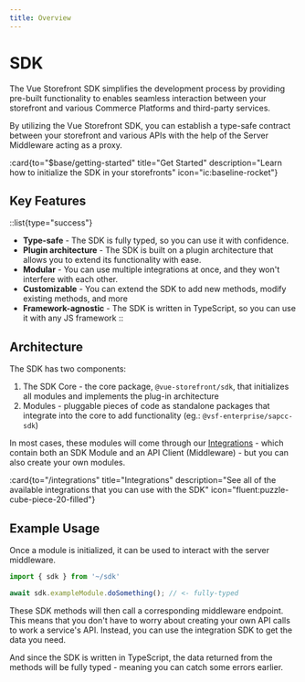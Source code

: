 ```yaml
---
title: Overview
---
```


# SDK

The Vue Storefront SDK simplifies the development process by providing pre-built functionality to enables seamless interaction between your storefront and various Commerce Platforms and third-party services. 

By utilizing the Vue Storefront SDK, you can establish a type-safe contract between your storefront and various APIs with the help of the Server Middleware acting as a proxy.

:card{to="$base/getting-started" title="Get Started" description="Learn how to initialize the SDK in your storefronts" icon="ic:baseline-rocket"}


## Key Features

::list{type="success"}
- **Type-safe** - The SDK is fully typed, so you can use it with confidence.
- **Plugin architecture** - The SDK is built on a plugin architecture that allows you to extend its functionality with ease.
- **Modular** - You can use multiple integrations at once, and they won't interfere with each other.
- **Customizable** - You can extend the SDK to add new methods, modify existing methods, and more
- **Framework-agnostic** - The SDK is written in TypeScript, so you can use it with any JS framework
::


## Architecture

The SDK has two components:

1. The SDK Core - the core package, `@vue-storefront/sdk`, that initializes all modules and implements the plug-in architecture
2. Modules - pluggable pieces of code as standalone packages that integrate into the core to add functionality (eg.: `@vsf-enterprise/sapcc-sdk`)

In most cases, these modules will come through our [Integrations](/integrations) - which contain both an SDK Module and an API Client (Middleware) - but you can also create your own modules.

:card{to="/integrations" title="Integrations" description="See all of the available integrations that you can use with the SDK" icon="fluent:puzzle-cube-piece-20-filled"}

## Example Usage

Once a module is initialized, it can be used to interact with the server middleware. 

```ts
import { sdk } from '~/sdk'

await sdk.exampleModule.doSomething(); // <- fully-typed
```

These SDK methods will then call a corresponding middleware endpoint. This means that you don't have to worry about creating your own API calls to work a service's API. Instead, you can use the integration SDK to get the data you need.

And since the SDK is written in TypeScript, the data returned from the methods will be fully typed - meaning you can catch some errors earlier. 



